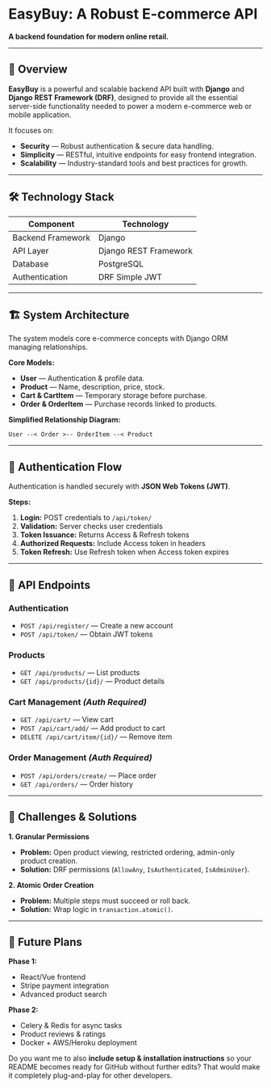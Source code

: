 # EasyBuy: A Robust E-commerce API

**A backend foundation for modern online retail.**

---

## 📖 Overview

**EasyBuy** is a powerful and scalable backend API built with **Django** and **Django REST Framework (DRF)**, designed to provide all the essential server-side functionality needed to power a modern e-commerce web or mobile application.

It focuses on:

* **Security** — Robust authentication & secure data handling.
* **Simplicity** — RESTful, intuitive endpoints for easy frontend integration.
* **Scalability** — Industry-standard tools and best practices for growth.

---

## 🛠 Technology Stack

| Component         | Technology            |
| ----------------- | --------------------- |
| Backend Framework | Django                |
| API Layer         | Django REST Framework |
| Database          | PostgreSQL            |
| Authentication    | DRF Simple JWT        |

---

## 🏗 System Architecture

The system models core e-commerce concepts with Django ORM managing relationships.

**Core Models:**

* **User** — Authentication & profile data.
* **Product** — Name, description, price, stock.
* **Cart & CartItem** — Temporary storage before purchase.
* **Order & OrderItem** — Purchase records linked to products.

**Simplified Relationship Diagram:**

```
User --< Order >-- OrderItem --< Product
```

---

## 🔐 Authentication Flow

Authentication is handled securely with **JSON Web Tokens (JWT)**.

**Steps:**

1. **Login:** POST credentials to `/api/token/`
2. **Validation:** Server checks user credentials
3. **Token Issuance:** Returns Access & Refresh tokens
4. **Authorized Requests:** Include Access token in headers
5. **Token Refresh:** Use Refresh token when Access token expires

---

## 📡 API Endpoints

### **Authentication**

* `POST /api/register/` — Create a new account
* `POST /api/token/` — Obtain JWT tokens

### **Products**

* `GET /api/products/` — List products
* `GET /api/products/{id}/` — Product details

### **Cart Management** *(Auth Required)*

* `GET /api/cart/` — View cart
* `POST /api/cart/add/` — Add product to cart
* `DELETE /api/cart/item/{id}/` — Remove item

### **Order Management** *(Auth Required)*

* `POST /api/orders/create/` — Place order
* `GET /api/orders/` — Order history

---

## 🚧 Challenges & Solutions

**1. Granular Permissions**

* **Problem:** Open product viewing, restricted ordering, admin-only product creation.
* **Solution:** DRF permissions (`AllowAny`, `IsAuthenticated`, `IsAdminUser`).

**2. Atomic Order Creation**

* **Problem:** Multiple steps must succeed or roll back.
* **Solution:** Wrap logic in `transaction.atomic()`.

---

## 🚀 Future Plans

**Phase 1:**

* React/Vue frontend
* Stripe payment integration
* Advanced product search

**Phase 2:**

* Celery & Redis for async tasks
* Product reviews & ratings
* Docker + AWS/Heroku deployment

Do you want me to also **include setup & installation instructions** so your README becomes ready for GitHub without further edits? That would make it completely plug-and-play for other developers.
